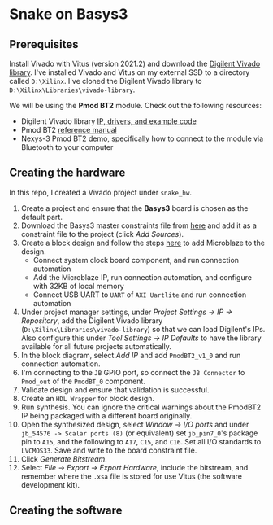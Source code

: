 # Snake on Basys3

## Prerequisites
Install Vivado with Vitus (version 2021.2) and download the [Digilent Vivado library](https://github.com/Digilent/vivado-library/). I've installed Vivado and Vitus on my external SSD to a directory called `D:\Xilinx`. I've cloned the Digilent Vivado library to `D:\Xilinx\Libraries\vivado-library`.

We will be using the __Pmod BT2__ module. Check out the following resources:
 * Digilent Vivado library [IP, drivers, and example code](https://github.com/Digilent/vivado-library/tree/master/ip/Pmods/PmodBT2_v1_0)
 * Pmod BT2 [reference manual](https://digilent.com/reference/pmod/pmodbt2/reference-manual)
 * Nexys-3 Pmod BT2 [demo](https://digilent.com/reference/learn/programmable-logic/tutorials/nexsys-3-pmodbt2-demo/start), specifically how to connect to the module via Bluetooth to your computer

## Creating the hardware
In this repo, I created a Vivado project under `snake_hw`.
 1. Create a project and ensure that the __Basys3__ board is chosen as the default part.
 2. Download the Basys3 master constraints file from [here](https://raw.githubusercontent.com/Digilent/Basys3/master/Projects/GPIO/src/constraints/Basys3_Master.xdc) and add it as a constraint file to the project (click _Add Sources_).
 3. Create a block design and follow the steps [here](https://digilent.com/reference/programmable-logic/guides/getting-started-with-ipi) to add Microblaze to the design.
    * Connect system clock board component, and run connection automation
    * Add the Microblaze IP, run connection automation, and configure with 32KB of local memory
    * Connect USB UART to `UART` of `AXI Uartlite` and run connection automation
 4. Under project manager settings, under _Project Settings -> IP -> Repository_, add the Digilent Vivado library (`D:\Xilinx\Libraries\vivado-library`) so that we can load Digilent's IPs. Also configure this under _Tool Settings -> IP Defaults_ to have the library available for all future projects automatically.
 5. In the block diagram, select _Add IP_ and add `PmodBT2_v1_0` and run connection automation.
 6. I'm connecting to the `JB` GPIO port, so connect the `JB Connector` to `Pmod_out` of the `PmodBT_0` component.
 7. Validate design and ensure that validation is successful.
 8. Create an `HDL Wrapper` for block design.
 9. Run synthesis. You can ignore the critical warnings about the PmodBT2 IP being packaged with a different board originally.
 10. Open the synthesized design, select _Window -> I/O ports_ and under `jb_54576 -> Scalar ports (8)` (or equivalent) set `jb_pin7_0`'s package pin to `A15`, and the following to `A17`, `C15`, and `C16`. Set all I/O standards to `LVCMOS33`. Save and write to the board constraint file.
 11. Click _Generate Bitstream_.
 12. Select _File -> Export -> Export Hardware_, include the bitstream, and remember where the `.xsa` file is stored for use Vitus (the software development kit).

## Creating the software